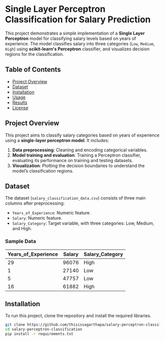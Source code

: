 # Single Layer Perceptron Classification for Salary Prediction

This project demonstrates a simple implementation of a **Single Layer Perceptron** model for classifying salary levels based on years of experience. The model classifies salary into three categories (`Low`, `Medium`, `High`) using **scikit-learn's Perceptron** classifier, and visualizes decision regions for the classification.

## Table of Contents
- [Project Overview](#project-overview)
- [Dataset](#dataset)
- [Installation](#installation)
- [Usage](#usage)
- [Results](#results)
- [License](#license)

## Project Overview

This project aims to classify salary categories based on years of experience using a **single-layer perceptron model**. It includes:
1. **Data preprocessing**: Cleaning and encoding categorical variables.
2. **Model training and evaluation**: Training a Perceptron classifier, evaluating its performance on training and testing datasets.
3. **Visualization**: Plotting the decision boundaries to understand the model’s classification regions.

## Dataset

The dataset (`salary_classification_data.csv`) consists of three main columns after preprocessing:
- `Years_of_Experience`: Numeric feature.
- `Salary`: Numeric feature.
- `Salary_Category`: Target variable, with three categories: Low, Medium, and High.

### Sample Data

| Years_of_Experience | Salary | Salary_Category |
|---------------------|--------|-----------------|
| 29                  | 96076  | High           |
| 1                   | 27140  | Low            |
| 5                   | 47757  | Low            |
| 16                  | 61882  | High           |

## Installation

To run this project, clone the repository and install the required libraries.

```bash
git clone https://github.com/thisissagarthapa/salary-perceptron-classification.git
cd salary-perceptron-classification
pip install -r requirements.txt
